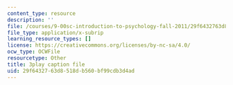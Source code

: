 ```yaml
---
content_type: resource
description: ''
file: /courses/9-00sc-introduction-to-psychology-fall-2011/29f6432763d8518db560bf99cdb3d4ad_kD3CswjYb2E.vtt
file_type: application/x-subrip
learning_resource_types: []
license: https://creativecommons.org/licenses/by-nc-sa/4.0/
ocw_type: OCWFile
resourcetype: Other
title: 3play caption file
uid: 29f64327-63d8-518d-b560-bf99cdb3d4ad
---
```

